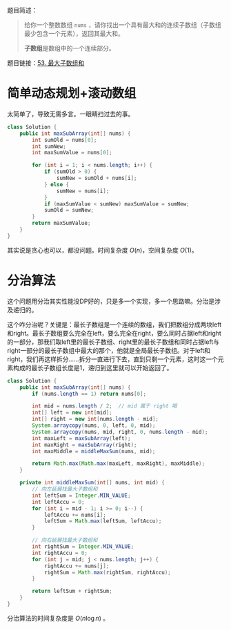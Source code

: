 题目简述：

> 给你一个整数数组 `nums` ，请你找出一个具有最大和的连续子数组（子数组最少包含一个元素），返回其最大和。
>
> **子数组**是数组中的一个连续部分。

题目链接：[53. 最大子数组和](https://leetcode.cn/problems/maximum-subarray/)

# 简单动态规划+滚动数组

太简单了，导致无需多言。一眼睛扫过去的事。

```java
class Solution {
    public int maxSubArray(int[] nums) {
        int sumOld = nums[0];
        int sumNew;
        int maxSumValue = nums[0];

        for (int i = 1; i < nums.length; i++) {
            if (sumOld > 0) {
                sumNew = sumOld + nums[i];
            } else {
                sumNew = nums[i];
            }
            if (maxSumValue < sumNew) maxSumValue = sumNew;
            sumOld = sumNew;
        }
        return maxSumValue;
    }
}
```

其实说是贪心也可以，都没问题。时间复杂度 $O(n)$，空间复杂度 $O(1)$。

# 分治算法

这个问题用分治其实性能没DP好的，只是多一个实现，多一个思路嘛。分治是涉及递归的。

这个咋分治呢？关键是：最长子数组是一个连续的数组，我们把数组分成两块left和right。最长子数组要么完全在left，要么完全在right，要么同时占据left和right的一部分，那我们取left里的最长子数组、right里的最长子数组和同时占据left与right一部分的最长子数组中最大的那个，他就是全局最长子数组。对于left和right，我们再这样拆分……拆分一直进行下去，直到只剩一个元素，这时这一个元素构成的最长子数组长度是1，递归到这里就可以开始返回了。

```java
class Solution {
    public int maxSubArray(int[] nums) {
        if (nums.length == 1) return nums[0];

        int mid = nums.length / 2;  // mid 属于 right 哦
        int[] left = new int[mid];
        int[] right = new int[nums.length - mid];
        System.arraycopy(nums, 0, left, 0, mid);
        System.arraycopy(nums, mid, right, 0, nums.length - mid);
        int maxLeft = maxSubArray(left);
        int maxRight = maxSubArray(right);
        int maxMiddle = middleMaxSum(nums, mid);

        return Math.max(Math.max(maxLeft, maxRight), maxMiddle);
    }

    private int middleMaxSum(int[] nums, int mid) {
        // 向左延展找最大子数组和
        int leftSum = Integer.MIN_VALUE;
        int leftAccu = 0;
        for (int i = mid - 1; i >= 0; i--) {
            leftAccu += nums[i];
            leftSum = Math.max(leftSum, leftAccu);
        }

        // 向右延展找最大子数组和
        int rightSum = Integer.MIN_VALUE;
        int rightAccu = 0;
        for (int j = mid; j < nums.length; j++) {
            rightAccu += nums[j];
            rightSum = Math.max(rightSum, rightAccu);
        }

        return leftSum + rightSum;
    }
}
```

分治算法的时间复杂度是 $O(n\log n)$ 。